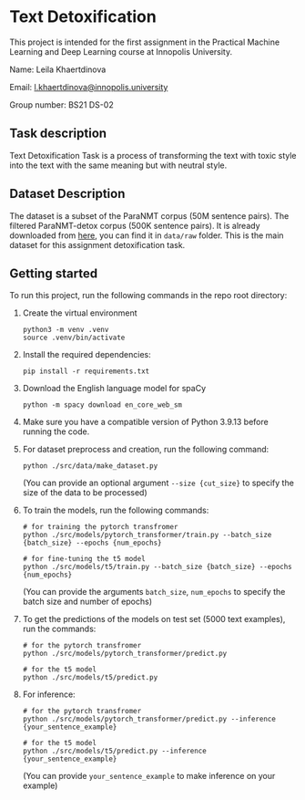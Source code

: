 # Text Detoxification

This project is intended for the first assignment in the Practical Machine Learning and Deep Learning course at Innopolis University.

Name: Leila Khaertdinova

Email: l.khaertdinova@innopolis.university

Group number: BS21 DS-02 

## Task description

Text Detoxification Task is a process of transforming the text with toxic style into the text with the same meaning but with neutral style.


## Dataset Description

The dataset is a subset of the ParaNMT corpus (50M sentence pairs). The filtered ParaNMT-detox corpus (500K sentence pairs). It is already downloaded from [here](https://github.com/skoltech-nlp/detox/releases/download/emnlp2021/filtered_paranmt.zip), you can find it in `data/raw` folder. This is the main dataset for this assignment detoxification task.


## Getting started

To run this project, run the following commands in the repo root directory:

1. Create the virtual environment
    ```
    python3 -m venv .venv
    source .venv/bin/activate
    ```
2. Install the required dependencies:
    ```
    pip install -r requirements.txt
    ```
3. Download the English language model for spaCy
    ```
    python -m spacy download en_core_web_sm 
    ```
4. Make sure you have a compatible version of Python 3.9.13 before running the code.
5. For dataset preprocess and creation, run the following command:
    ```
    python ./src/data/make_dataset.py
    ```
    (You can provide an optional argument ```--size {cut_size}``` to specify the size of the data to be processed)
6. To train the models, run the following commands:
    ```
    # for training the pytorch transfromer
    python ./src/models/pytorch_transformer/train.py --batch_size {batch_size} --epochs {num_epochs}

    # for fine-tuning the t5 model
    python ./src/models/t5/train.py --batch_size {batch_size} --epochs {num_epochs}
    ```
    (You can provide the arguments ```batch_size```, ```num_epochs``` to specify the batch size and number of epochs)

7. To get the predictions of the models on test set (5000 text examples), run the commands:
    ```
    # for the pytorch transfromer
    python ./src/models/pytorch_transformer/predict.py 

    # for the t5 model
    python ./src/models/t5/predict.py 
    ```
8. For inference:
    ```
    # for the pytorch transfromer
    python ./src/models/pytorch_transformer/predict.py --inference {your_sentence_example}

    # for the t5 model
    python ./src/models/t5/predict.py --inference {your_sentence_example}
    ```
    (You can provide ```your_sentence_example``` to make inference on your example)